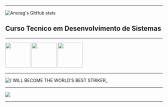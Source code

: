 <div aling="center">
   <hr>


![Anurag's GitHub stats](https://github-readme-stats.vercel.app/api?username=Wythx&show_icons=true&theme=transparent)
   
## Curso Tecnico em Desenvolvimento de Sistemas
<hr>
   
   <img src="https://cdn.jsdelivr.net/gh/devicons/devicon/icons/html5/html5-plain.svg" width="80px" height="80px"  />

<img src="https://cdn.jsdelivr.net/gh/devicons/devicon/icons/css3/css3-plain.svg" width="80px" height="80px"  />

<img src="https://cdn.jsdelivr.net/gh/devicons/devicon/icons/vscode/vscode-original.svg" width="80px" height="80px"  />
   
   <hr>
    
 ![I WILL BECOME THE WORLD’S BEST STRIKER_](https://github.com/Wythx/Wythx/assets/125655699/7eaea071-7d6b-436d-8487-a312d9452636)
   
   <hr> 
   
   <img src="https://pin.it/6XPD8z0"/>
 
<hr>
 <div>
